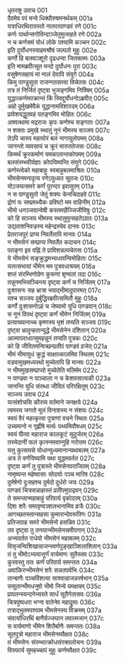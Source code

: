 धृतराष्ट्र उवाच	001  
दैवमेव परं मन्ये धिक्पौरुषमनर्थकम्	001a  
यत्राधिरथिरायस्तो नातरत्पाण्डवं रणे	001c  
कर्णः पार्थान्सगोविन्दाञ्जेतुमुत्सहते रणे	002a  
न च कर्णसमं योधं लोके पश्यामि कञ्चन	002c  
इति दुर्योधनस्याहमश्रौषं जल्पतो मुहुः	002e  
कर्णो हि बलवाञ्शूरो दृढधन्वा जितक्लमः	003a  
इति मामब्रवीत्सूत मन्दो दुर्योधनः पुरा	003c  
वसुषेणसहायं मां नालं देवापि संयुगे	004a  
किमु पाण्डुसुता राजन्गतसत्त्वा विचेतसः	004c  
तत्र तं निर्जितं दृष्ट्वा भुजङ्गमिव निर्विषम्	005a  
युद्धात्कर्णमपक्रान्तं किं स्विद्दुर्योधनोऽब्रवीत्	005c  
अहो दुर्मुखमेवैकं युद्धानामविशारदम्	006a  
प्रावेशयद्धुतवहं पतङ्गमिव मोहितः	006c  
अश्वत्थामा मद्रराजः कृपः कर्णश्च सङ्गताः	007a  
न शक्ताः प्रमुखे स्थातुं नूनं भीमस्य सञ्जय	007c  
तेऽपि चास्य महाघोरं बलं नागायुतोपमम्	008a  
जानन्तो व्यवसायं च क्रूरं मारुततेजसः	008c  
किमर्थं क्रूरकर्माणं यमकालान्तकोपमम्	009a  
बलसंरम्भवीर्यज्ञाः कोपयिष्यन्ति संयुगे	009c  
कर्णस्त्वेको महाबाहुः स्वबाहुबलमाश्रितः	010a  
भीमसेनमनादृत्य रणेऽयुध्यत सूतजः	010c  
योऽजयत्समरे कर्णं पुरन्दर इवासुरम्	011a  
न स पाण्डुसुतो जेतुं शक्यः केनचिदाहवे	011c  
द्रोणं यः सम्प्रमथ्यैकः प्रविष्टो मम वाहिनीम्	012a  
भीमो धनञ्जयान्वेषी कस्तमर्छेज्जिजीविषुः	012c  
को हि सञ्जय भीमस्य स्थातुमुत्सहतेऽग्रतः	013a  
उद्यताशनिवज्रस्य महेन्द्रस्येव दानवः	013c  
प्रेतराजपुरं प्राप्य निवर्तेतापि मानवः	014a  
न भीमसेनं सम्प्राप्य निवर्तेत कदाचन	014c  
पतङ्गा इव वह्निं ते प्राविशन्नल्पचेतसः	015a  
ये भीमसेनं सङ्क्रुद्धमभ्यधावन्विमोहिताः	015c  
यत्तत्सभायां भीमेन मम पुत्रवधाश्रयम्	016a  
शप्तं संरम्भिणोग्रेण कुरूणां शृण्वतां तदा	016c  
तन्नूनमभिसञ्चिन्त्य दृष्ट्वा कर्णं च निर्जितम्	017a  
दुःशासनः सह भ्रात्रा भयाद्भीमादुपारमत्	017c  
यश्च सञ्जय दुर्बुद्धिरब्रवीत्समितौ मुहुः	018a  
कर्णो दुःशासनोऽहं च जेष्यामो युधि पाण्डवान्	018c  
स नूनं विरथं दृष्ट्वा कर्णं भीमेन निर्जितम्	019a  
प्रत्याख्यानाच्च कृष्णस्य भृशं तप्यति सञ्जय	019c  
दृष्ट्वा भ्रातॄन्हतान्युद्धे भीमसेनेन दंशितान्	020a  
आत्मापराधात्सुमहन्नूनं तप्यति पुत्रकः	020c  
को हि जीवितमन्विच्छन्प्रतीपं पाण्डवं व्रजेत्	021a  
भीमं भीमायुधं क्रुद्धं साक्षात्कालमिव स्थितम्	021c  
वडवामुखमध्यस्थो मुच्येतापि हि मानवः	022a  
न भीममुखसम्प्राप्तो मुच्येतेति मतिर्मम	022c  
न पाण्डवा न पाञ्चाला न च केशवसात्यकी	023a  
जानन्ति युधि संरब्धा जीवितं परिरक्षितुम्	023c  
सञ्जय उवाच	024  
यत्संशोचसि कौरव्य वर्तमाने जनक्षये	024a  
त्वमस्य जगतो मूलं विनाशस्य न संशयः	024c  
स्वयं वैरं महत्कृत्वा पुत्राणां वचने स्थितः	025a  
उच्यमानो न गृह्णीषे मर्त्यः पथ्यमिवौषधम्	025c  
स्वयं पीत्वा महाराज कालकूटं सुदुर्जरम्	026a  
तस्येदानीं फलं कृत्स्नमवाप्नुहि नरोत्तम	026c  
यत्तु कुत्सयसे योधान्युध्यमानान्यथाबलम्	027a  
अत्र ते वर्णयिष्यामि यथा युद्धमवर्तत	027c  
दृष्ट्वा कर्णं तु पुत्रास्ते भीमसेनपराजितम्	028a  
नामृष्यन्त महेष्वासाः सोदर्याः पञ्च मारिष	028c  
दुर्मर्षणो दुःसहश्च दुर्मदो दुर्धरो जयः	029a  
पाण्डवं चित्रसन्नाहास्तं प्रतीपमुपाद्रवन्	029c  
ते समन्तान्महाबाहुं परिवार्य वृकोदरम्	030a  
दिशः शरैः समावृण्वञ्शलभानामिव व्रजैः	030c  
आगच्छतस्तान्सहसा कुमारान्देवरूपिणः	031a  
प्रतिजग्राह समरे भीमसेनो हसन्निव	031c  
तव दृष्ट्वा तु तनयान्भीमसेनसमीपगान्	032a  
अभ्यवर्तत राधेयो भीमसेनं महाबलम्	032c  
विसृजन्विशिखान्राजन्स्वर्णपुङ्खाञ्शिलाशितान्	033a  
तं तु भीमोऽभ्ययात्तूर्णं वार्यमाणः सुतैस्तव	033c  
कुरवस्तु ततः कर्णं परिवार्य समन्ततः	034a  
अवाकिरन्भीमसेनं शरैः सन्नतपर्वभिः	034c  
तान्बाणैः पञ्चविंशत्या साश्वान्राजन्नरर्षभान्	035a  
ससूतान्भीमधनुषो भीमो निन्ये यमक्षयम्	035c  
प्रापतन्स्यन्दनेभ्यस्ते सार्धं सूतैर्गतासवः	036a  
चित्रपुष्पधरा भग्ना वातेनेव महाद्रुमाः	036c  
तत्राद्भुतमपश्याम भीमसेनस्य विक्रमम्	037a  
संवार्याधिरथिं बाणैर्यज्जघान तवात्मजान्	037c  
स वार्यमाणो भीमेन शितैर्बाणैः समन्ततः	038a  
सूतपुत्रो महाराज भीमसेनमवैक्षत	038c  
तं भीमसेनः संरम्भात्क्रोधसंरक्तलोचनः	039a  
विस्फार्य सुमहच्चापं मुहुः कर्णमवैक्षत	039c  
